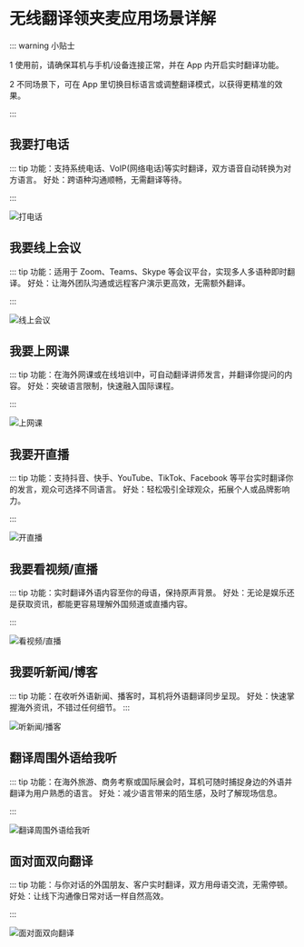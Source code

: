 # 无线翻译领夹麦应用场景详解

::: warning <span class="badge">小贴士</span>

<span class="circle-badge">1</span> 使用前，请确保耳机与手机/设备连接正常，并在 App 内开启实时翻译功能。

<span class="circle-badge">2</span> 不同场景下，可在 App 里切换目标语言或调整翻译模式，以获得更精准的效果。

:::

## 我要打电话

::: tip 功能：支持系统电话、VoIP(网络电话)等实时翻译，双方语音自动转换为对方语言。
好处：跨语种沟通顺畅，无需翻译等待。

:::

![打电话](https://bu.dusays.com/2025/01/08/677e275dd75cd.png)

## 我要线上会议

::: tip 功能：适用于 Zoom、Teams、Skype 等会议平台，实现多人多语种即时翻译。
好处：让海外团队沟通或远程客户演示更高效，无需额外翻译。

:::

![线上会议](https://bu.dusays.com/2025/01/08/677e1a5398a8b.png)

## 我要上网课

::: tip 功能：在海外网课或在线培训中，可自动翻译讲师发言，并翻译你提问的内容。
好处：突破语言限制，快速融入国际课程。

:::

![上网课](https://bu.dusays.com/2025/01/08/677e277b425a9.png)

## 我要开直播

::: tip 功能：支持抖音、快手、YouTube、TikTok、Facebook 等平台实时翻译你的发言，观众可选择不同语言。
好处：轻松吸引全球观众，拓展个人或品牌影响力。

:::

![开直播](https://bu.dusays.com/2025/01/08/677e1a5b42343.png)

## 我要看视频/直播

::: tip 功能：实时翻译外语内容至你的母语，保持原声背景。
好处：无论是娱乐还是获取资讯，都能更容易理解外国频道或直播内容。

:::

![看视频/直播](https://bu.dusays.com/2025/01/08/677e1a59e4c3a.png)

## 我要听新闻/博客

::: tip 功能：在收听外语新闻、播客时，耳机将外语翻译同步呈现。
好处：快速掌握海外资讯，不错过任何细节。
:::

![听新闻/播客](https://bu.dusays.com/2025/01/08/677e1a5acbcd2.png)

## 翻译周围外语给我听

::: tip 功能：在海外旅游、商务考察或国际展会时，耳机可随时捕捉身边的外语并翻译为用户熟悉的语言。
好处：减少语言带来的陌生感，及时了解现场信息。

:::

![翻译周围外语给我听](https://bu.dusays.com/2025/01/08/677e1a5a7cef1.png)

## 面对面双向翻译

::: tip 功能：与你对话的外国朋友、客户实时翻译，双方用母语交流，无需停顿。
好处：让线下沟通像日常对话一样自然高效。

:::

![面对面双向翻译](https://bu.dusays.com/2025/01/08/677e1a5258089.png)
